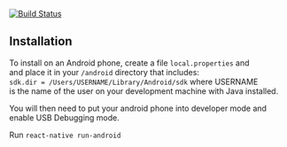 [![Build Status](https://travis-ci.org/TravisHoover/Pingredients.svg?branch=master)](https://travis-ci.org/TravisHoover/Pingredients)

## Installation
To install on an Android phone, create a file `local.properties` and <br>
and place it in your `/android` directory that includes: <br>
```sdk.dir = /Users/USERNAME/Library/Android/sdk``` where USERNAME <br>
is the name of the user on your development machine with Java installed.

You will then need to put your android phone into developer mode and <br>
enable USB Debugging mode. 

Run `react-native run-android`
